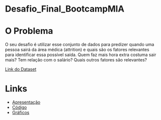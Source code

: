 # Desafio_Final_BootcampMIA

# O Problema

O seu desafio é utilizar esse conjunto de dados para predizer quando uma pessoa sairá da área médica (attrition) e quais são os fatores relevantes para identificar essa possível saída.
Quem faz mais hora extra costuma sair mais? Tem relação com o salário? Quais outros fatores são relevantes?

[Link do Dataset](https://drive.google.com/file/d/1Teaf1YEnGOsuxWMHJOd-W5sgOPPMAojQ/view?usp=sharing)

# Links

* [Apresentação](https://github.com/leticiamchd/Desafio_Final_BootcampMIA/blob/main/Apresentacao_MIA_Grupo2.pdf)
* [Código](https://github.com/leticiamchd/Desafio_Final_BootcampMIA/blob/main/C%C3%B3digos/Codigo_Final__Desafio__BootcampMIA.ipynb)
* [Gráficos](https://github.com/leticiamchd/Desafio_Final_BootcampMIA/blob/main/C%C3%B3digos/Graficos_ProjetoFinal_BootcampMIA.ipynb)


